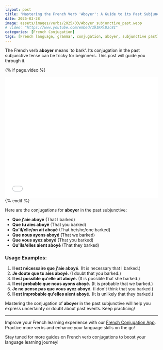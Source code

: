 ```yaml
---
layout: post
title: "Mastering the French Verb 'Aboyer': A Guide to its Past Subjunctive Conjugation"
date: 2025-03-28
image: assets/images/verbs/2025/03/Aboyer_subjunctive_past.webp
# video: "https://www.youtube.com/embed/19IKRl83c8I"
categories: [French Conjugation]
tags: [French language, grammar, conjugation, aboyer, subjunctive past]
---
```


The French verb **aboyer** means 'to bark'. Its conjugation in the past subjunctive tense can be tricky for beginners. This post will guide you through it.

<!-- Video Embed Section -->
{% if page.video %}
<div class="video-embed">
  <iframe width="100%" height="400" src="{{ page.video | escape }}" frameborder="0" allowfullscreen></iframe>
</div>
{% endif %}

Here are the conjugations for **aboyer** in the past subjunctive:

- **Que j'aie aboyé** (That I barked)
- **Que tu aies aboyé** (That you barked)
- **Qu'il/elle/on ait aboyé** (That he/she/one barked)
- **Que nous ayons aboyé** (That we barked)
- **Que vous ayez aboyé** (That you barked)
- **Qu'ils/elles aient aboyé** (That they barked)

### Usage Examples:

1. **Il est nécessaire que j'aie aboyé.** (It is necessary that I barked.)
2. **Je doute que tu aies aboyé.** (I doubt that you barked.)
3. **Il est possible qu'elle ait aboyé.** (It is possible that she barked.)
4. **Il est probable que nous ayons aboyé.** (It is probable that we barked.)
5. **Je ne pense pas que vous ayez aboyé.** (I don't think that you barked.)
6. **Il est improbable qu'elles aient aboyé.** (It is unlikely that they barked.)

Mastering the conjugation of **aboyer** in the past subjunctive will help you express uncertainty or doubt about past events. Keep practicing!

---

Improve your French learning experience with our [French Conjugation App]({{site.appStore.url}}). Practice more verbs and enhance your language skills on the go!

Stay tuned for more guides on French verb conjugations to boost your language learning journey!
